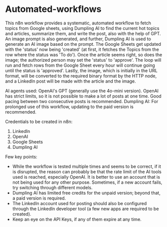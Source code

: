 # Automated-workflows

This n8n workflow provides a systematic, automated workflow to fetch topics from Google sheets, using Dumpling AI to find the current hot topics and articles, summarize them, and write the post, also with the help of GPT. An image prompt is also generated, and further, Dumpling AI is used to generate an AI image based on the prompt. 
The Google Sheets get updated with the 'status' now being 'created' (at first, it fetches the Topics from the row where the status was 'To do'). Once the article seems right, so does the image; the authorized person may set the 'status' to 'approve'. The loop will run and fetch rows from the Google Sheet every hour will continue going until the status is 'approved'. 
Lastly, the image, which is initially in the URL format, will be converted to the required binary format by the HTTP node, and a LinkedIn post will be made with the article and the image. 

AI agents used: OpenAI's GPT (generally use the 4o-mini version). OpenAI has strict limits, so it is not possible to make a lot of posts at one time. Good pacing between two consecutive posts is recommended. 
Dumpling AI: For prolonged use of this workflow, updating to the paid version is recommended. 

Credentials to be created in n8n:
1. LinkedIn
2. OpenAI
3. Google Sheets
4. Dumpling AI

Few key points:
- While the workflow is tested multiple times and seems to be correct, if it is disrupted, the reason can probably be that the rate limit of the AI tools used is reached, especially OpenAI. It is better to use an account that is not being used for any other purpose. Sometimes, if a new account fails, try switching through different models.
- Dumpling AI has limited free credits for the unpaid version; beyond that, a paid version is required.
- The LinkedIn account used for posting should also be configured through the LinkedIn developer tool (a few new apps are required to be created).
- Keep an eye on the API Keys, if any of them expire at any time.
